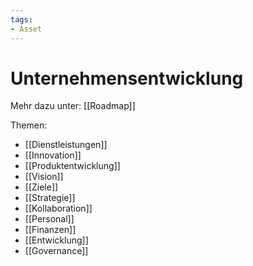 ```yaml
---
tags:
- Asset
---
```

# Unternehmensentwicklung

Mehr dazu unter: [[Roadmap]]

Themen:

* [[Dienstleistungen]]
* [[Innovation]]
* [[Produktentwicklung]]
* [[Vision]]
* [[Ziele]]
* [[Strategie]]
* [[Kollaboration]]
* [[Personal]]
* [[Finanzen]]
* [[Entwicklung]]
* [[Governance]]
